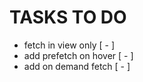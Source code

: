 # TASKS TO DO

- fetch in view only [ - ]
- add prefetch on hover [ - ]
- add on demand fetch [ - ]
